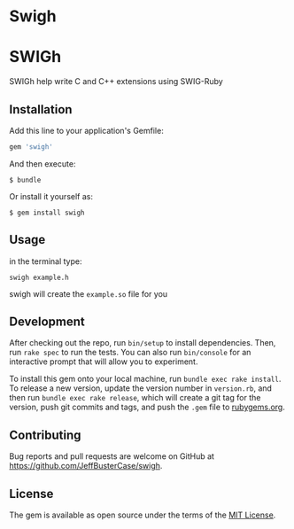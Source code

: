 # Swigh


# SWIGh
SWIGh help write C and C++ extensions using SWIG-Ruby

## Installation

Add this line to your application's Gemfile:

```ruby
gem 'swigh'
```

And then execute:

    $ bundle

Or install it yourself as:

    $ gem install swigh

## Usage

in the terminal type:
```
swigh example.h
```

swigh will create the `example.so` file for you

## Development

After checking out the repo, run `bin/setup` to install dependencies. Then, run `rake spec` to run the tests. You can also run `bin/console` for an interactive prompt that will allow you to experiment.

To install this gem onto your local machine, run `bundle exec rake install`. To release a new version, update the version number in `version.rb`, and then run `bundle exec rake release`, which will create a git tag for the version, push git commits and tags, and push the `.gem` file to [rubygems.org](https://rubygems.org).

## Contributing

Bug reports and pull requests are welcome on GitHub at https://github.com/JeffBusterCase/swigh.


## License

The gem is available as open source under the terms of the [MIT License](http://opensource.org/licenses/MIT).
